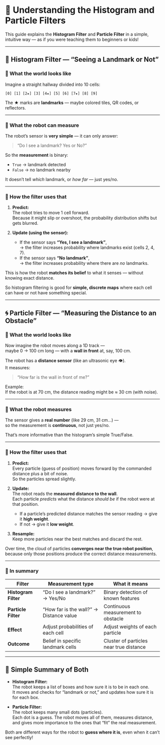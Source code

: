 # 🤖 Understanding the Histogram and Particle Filters

This guide explains the **Histogram Filter** and **Particle Filter** in a simple, intuitive way — 
as if you were teaching them to beginners or kids!  

---

## 🧱 Histogram Filter — “Seeing a Landmark or Not”

### 🧩 What the world looks like
Imagine a straight hallway divided into 10 cells:
```
[0] [1] [2★] [3] [4★] [5] [6] [7★] [8] [9]
```
The ★ marks are **landmarks** — maybe colored tiles, QR codes, or reflectors.

---

### 👀 What the robot can measure
The robot’s sensor is **very simple** — it can only answer:
> “Do I see a landmark? Yes or No?”

So the **measurement** is binary:
- `True` → landmark detected  
- `False` → no landmark nearby  

It doesn’t tell *which* landmark, or *how far* — just yes/no.

---

### 🔄 How the filter uses that
1. **Predict:**  
   The robot tries to move 1 cell forward.  
   Because it might slip or overshoot, the probability distribution shifts but gets blurred.

2. **Update (using the sensor):**  
   - If the sensor says **“Yes, I see a landmark”**,  
     → the filter increases probability where landmarks exist (cells 2, 4, 7).  
   - If the sensor says **“No landmark”**,  
     → the filter increases probability where there are *no* landmarks.

This is how the robot **matches its belief** to what it senses — without knowing exact distance.

So histogram filtering is good for **simple, discrete maps** where each cell can have or not have something special.

---

## 🌀 Particle Filter — “Measuring the Distance to an Obstacle”

### 🧩 What the world looks like
Now imagine the robot moves along a 1D track —  
maybe 0 → 100 cm long — with a **wall in front** at, say, 100 cm.

The robot has a **distance sensor** (like an ultrasonic eye 👁️).  
It measures:
> “How far is the wall in front of me?”

Example:  
If the robot is at 70 cm, the distance reading might be ≈ 30 cm (with noise).

---

### 👀 What the robot measures
The sensor gives a **real number** (like 29 cm, 31 cm…) —  
so the measurement is **continuous**, not just yes/no.

That’s more informative than the histogram’s simple True/False.

---

### 🔄 How the filter uses that
1. **Predict:**  
   Every particle (guess of position) moves forward by the commanded distance plus a bit of noise.  
   So the particles spread slightly.

2. **Update:**  
   The robot reads the **measured distance to the wall**.  
   Each particle *predicts* what the distance *should be* if the robot were at that position.  
   - If a particle’s predicted distance matches the sensor reading → give it **high weight**.  
   - If not → give it **low weight**.

3. **Resample:**  
   Keep more particles near the best matches and discard the rest.

Over time, the cloud of particles **converges near the true robot position**,  
because only those positions produce the correct distance measurements.

---

### 💬 In summary

| Filter | Measurement type | What it means |
|--------|------------------|----------------|
| **Histogram Filter** | “Do I see a landmark?” → Yes/No | Binary detection of known features |
| **Particle Filter** | “How far is the wall?” → Distance value | Continuous measurement to obstacle |
| **Effect** | Adjust probabilities of each cell | Adjust weights of each particle |
| **Outcome** | Belief in specific landmark cells | Cluster of particles near true distance |

---

## 🧠 Simple Summary of Both

- **Histogram Filter:**  
  The robot keeps a list of boxes and how sure it is to be in each one.  
  It moves and checks for “landmark or not,” and updates how sure it is for each box.

- **Particle Filter:**  
  The robot keeps many small dots (particles).  
  Each dot is a guess. The robot moves all of them, measures distance, and gives more importance to the ones that “fit” the real measurement.

Both are different ways for the robot to **guess where it is**, even when it can’t see perfectly!
